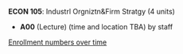**ECON 105**: Industrl Orgniztn&Firm Stratgy (4 units)

- **A00** (Lecture) (time and location TBA) by staff

[Enrollment numbers over time](./ECON105.tsv)
